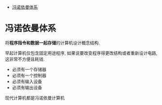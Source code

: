 <!-- TOC -->

- [冯诺依曼体系](#冯诺依曼体系)

<!-- /TOC -->

# 冯诺依曼体系

将**程序指令和数据一起存储**的计算机设计概念结构.

早起计算机仅包含固定用途程序, 如果说要改变程序得更改结构或者重新设计电路, 这非常不方便且耗钱.

- 必须有一个存储器
- 必须有一个控制器
- 必须有输入设备
- 必须有输出设备

现代计算机都是冯诺依曼计算机